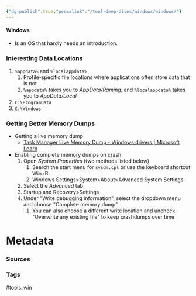 ```yaml
---
{"dg-publish":true,"permalink":"/tool-deep-dives/windows/windows/"}
---
```


#### Windows
- Is an OS that hardly needs an introduction.

### Interesting Data Locations
1. `%appdata%` and `%localappdata%`
	1. Profile-specific file locations where applications often store data that is not 
	2. `%appdata%` takes you to *AppData/Raming*, and `%localappdata%` takes you to *AppData/Local*
2. `C:\ProgramData`
3. `C:\Windows`

### Getting Better Memory Dumps
- Getting a live memory dump
	- [Task Manager Live Memory Dump - Windows drivers | Microsoft Learn](https://learn.microsoft.com/en-us/windows-hardware/drivers/debugger/task-manager-live-dump#create-a-live-kernel-memory-dump-of-the-system-using-task-manager)
- Enabling complete memory dumps on crash
	1. Open *System Properties* (two methods listed below)
		1. Search the start menu for `sysdm.cpl` or use the keyboard shortcut Win+R
		2. Windows Settings>System>About>Advanced System Settings
	2. Select the *Advanced* tab
	3. Startup and Recovery>Settings
	4. Under "Write debugging information", select the dropdown menu and choose "Complete memory dump"
		1. You can also choose a different write location and uncheck "Overwrite any existing file" to keep crashdumps over time



# Metadata

### Sources

### Tags
#tools_win 